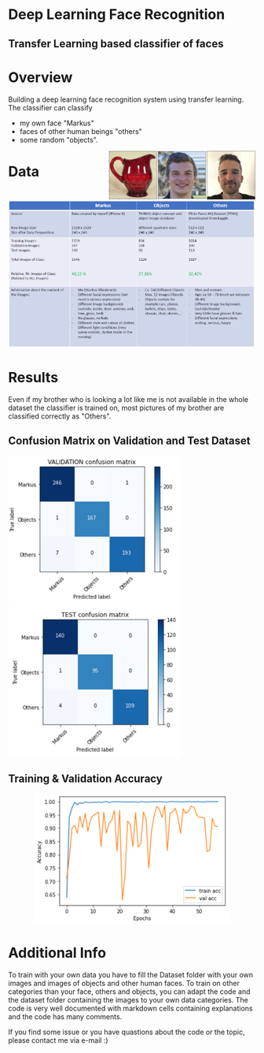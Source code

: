 # Deep Learning Face Recognition
## Transfer Learning based classifier of faces

# Overview
 Building a deep learning face recognition system using transfer learning.
 The classifier can classify

 - my own face "Markus"
 - faces of other human beings "others"
 - some random "objects".
  <img align="right" src="Plots/Markus.PNG" width="100">
 <img align="right" src="Plots/Others.PNG" width="100">
 <img align="right" src="Plots/Objects.PNG" width="100">
 
 # Data
 <p align="center">
  <img src="Plots/Info.PNG" width="700">
</p>
 
# Results
Even if my brother who is looking a lot like me is not available in the whole dataset the classifier is trained on, most pictures of my brother are classified correctly as "Others".
## Confusion Matrix on Validation and Test Dataset
<img src="Plots/cm.PNG" width="350"> <img src="Plots/cm_test.PNG" width="350">

## Training & Validation Accuracy
<p align="center">
  <img src="Plots/acc.PNG" width="400">
</p>



# Additional Info
To train with your own data you have to fill the Dataset folder with your own images and images of objects and other human faces.
To train on other categories than your face, others and objects, you can adapt the code and the dataset folder containing the images to your own data categories.
The code is very well documented with markdown cells containing explanations and the code has many comments.

If you find some issue or you have quastions about the code or the topic, please contact me via e-mail :)
